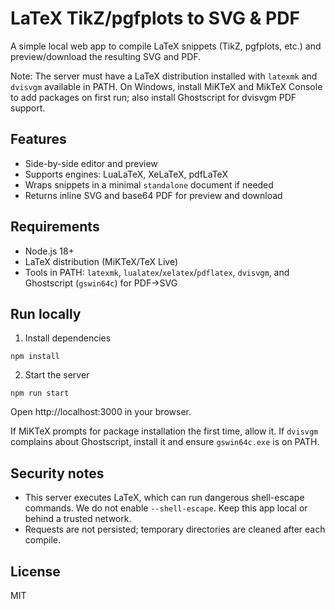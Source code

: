 # LaTeX TikZ/pgfplots to SVG & PDF

A simple local web app to compile LaTeX snippets (TikZ, pgfplots, etc.) and preview/download the resulting SVG and PDF.

Note: The server must have a LaTeX distribution installed with `latexmk` and `dvisvgm` available in PATH. On Windows, install MiKTeX and MikTeX Console to add packages on first run; also install Ghostscript for dvisvgm PDF support.

## Features
- Side-by-side editor and preview
- Supports engines: LuaLaTeX, XeLaTeX, pdfLaTeX
- Wraps snippets in a minimal `standalone` document if needed
- Returns inline SVG and base64 PDF for preview and download

## Requirements
- Node.js 18+
- LaTeX distribution (MiKTeX/TeX Live)
- Tools in PATH: `latexmk`, `lualatex`/`xelatex`/`pdflatex`, `dvisvgm`, and Ghostscript (`gswin64c`) for PDF→SVG

## Run locally
1. Install dependencies

```pwsh
npm install
```

2. Start the server

```pwsh
npm run start
```

Open http://localhost:3000 in your browser.

If MiKTeX prompts for package installation the first time, allow it. If `dvisvgm` complains about Ghostscript, install it and ensure `gswin64c.exe` is on PATH.

## Security notes
- This server executes LaTeX, which can run dangerous shell-escape commands. We do not enable `--shell-escape`. Keep this app local or behind a trusted network.
- Requests are not persisted; temporary directories are cleaned after each compile.

## License
MIT
